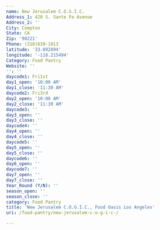 ```yaml
---
name: New Jerusalem C.O.G.I.C.
Address_1: 420 S. Sante Fe Avenue
Address_2: ''
City: Compton
State: CA
Zip: '90221'
Phone: (310)639-1013
latitude: '33.892894'
longitude: '-118.215494'
Category: Food Pantry
Website: ''
'': ''
daycode1: Fri1st
day1_open: '10:00 AM'
day1_close: '11:30 AM'
daycode2: Fri3rd
day2_open: '10:00 AM'
day2_close: '11:30 AM'
daycode3: ''
day3_open: ''
day3_close: ''
daycode4: ''
day4_open: ''
day4_close: ''
daycode5: ''
day5_open: ''
day5_close: ''
daycode6: ''
day6_open: ''
daycode7: ''
day7_open: ''
day7_close: ''
Year_Round (Y/N): ''
season_open: ''
season_close: ''
category: Food Pantry
title: 'New Jerusalem C.O.G.I.C., Food Oasis Los Angeles'
uri: /food-pantry/new-jerusalem-c-o-g-i-c-/

---
```

